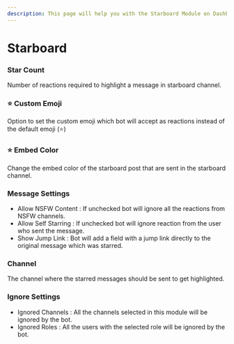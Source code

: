 ```yaml
---
description: This page will help you with the Starboard Module on Dashboard
---
```


# Starboard

### Star Count

Number of reactions required to highlight a message in starboard channel.

### ⭐ Custom Emoji

Option to set the custom emoji which bot will accept as reactions instead of the default emoji (⭐)

### ⭐ Embed Color

Change the embed color of the starboard post that are sent in the starboard channel.

### Message Settings&#x20;

* Allow NSFW Content : If unchecked bot will ignore all the reactions from NSFW channels.
* Allow Self Starring : If unchecked bot will ignore reaction from the user who sent the message.
* Show Jump Link : Bot will add a field with a jump link directly to the original message which was starred.

### Channel

The channel where the starred messages should be sent to get highlighted.

### Ignore Settings

* Ignored Channels : All the channels selected in this module will be ignored by the bot.
* Ignored Roles : All the users with the selected role will be ignored by the bot.
